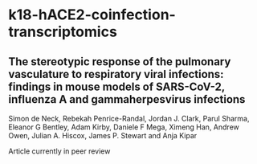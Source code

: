 # k18-hACE2-coinfection-transcriptomics
## The stereotypic response of the pulmonary vasculature to respiratory viral infections: findings in mouse models of SARS-CoV-2, influenza A and gammaherpesvirus infections
Simon de Neck, Rebekah Penrice-Randal, Jordan J. Clark, Parul Sharma, Eleanor G Bentley, Adam Kirby, Daniele F Mega, Ximeng Han, Andrew Owen, Julian A. Hiscox, James P. Stewart and Anja Kipar


Article currently in peer review
